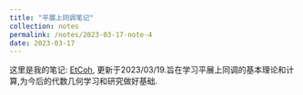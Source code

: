```yaml
---
title: "平展上同调笔记"
collection: notes
permalink: /notes/2023-03-17-note-4
date: 2023-03-17
---
```

这里是我的笔记: [EtCoh](https://dvlxlwz.github.io/files/EtaleCoh.pdf), 更新于2023/03/19.旨在学习平展上同调的基本理论和计算,为今后的代数几何学习和研究做好基础.
